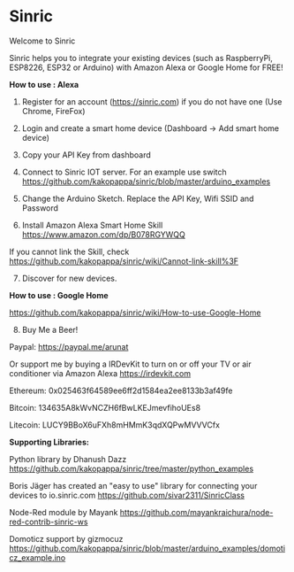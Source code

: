 # Sinric

Welcome to Sinric

Sinric helps you to integrate your existing devices (such as RaspberryPi, ESP8226, ESP32 or Arduino) with Amazon Alexa or Google Home for FREE!

**How to use : Alexa**

1. Register for an account (https://sinric.com) if you do not have one (Use Chrome, FireFox)

2. Login and create a smart home device (Dashboard -> Add smart home device)

3. Copy your API Key from dashboard

4. Connect to Sinric IOT server. For an example use switch
https://github.com/kakopappa/sinric/blob/master/arduino_examples

5. Change the Arduino Sketch. Replace the API Key, Wifi SSID and Password

6. Install Amazon Alexa Smart Home Skill
https://www.amazon.com/dp/B078RGYWQQ

If you cannot link the Skill, check https://github.com/kakopappa/sinric/wiki/Cannot-link-skill%3F

7. Discover for new devices. 

**How to use : Google Home**

https://github.com/kakopappa/sinric/wiki/How-to-use-Google-Home

8. Buy Me a Beer!

Paypal: https://paypal.me/arunat

Or support me by buying a IRDevKit to turn on or off your TV or air conditioner via Amazon Alexa
https://irdevkit.com

Ethereum: 
0x025463f64589ee6ff2d1584ea2ee8133b3af49fe

Bitcoin: 
134635A8kWvNCZH6fBwLKEJmevfihoUEs8

Litecoin: 
LUCY9BBoX6uFXh8mHMmK3qdXQPwMVVVCfx

**Supporting Libraries:**

Python library by Dhanush Dazz 
https://github.com/kakopappa/sinric/tree/master/python_examples

Boris Jäger has created an "easy to use" library for connecting your devices to io.sinric.com
https://github.com/sivar2311/SinricClass

Node-Red module by Mayank
https://github.com/mayankraichura/node-red-contrib-sinric-ws

Domoticz support by gizmocuz
https://github.com/kakopappa/sinric/blob/master/arduino_examples/domoticz_example.ino


